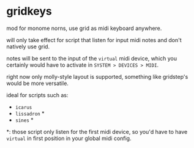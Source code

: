 # gridkeys

mod for monome norns, use grid as midi keyboard anywhere.

will only take effect for script that listen for input midi notes and don't natively use grid.

notes will be sent to the input of the `virtual` midi device, which you certainly would have to activate in `SYSTEM > DEVICES > MIDI`.

right now only molly-style layout is supported, something like gridstep's would be more versatile.

ideal for scripts such as:
- `icarus`
- `lissadron` \*
- `sines` \*

\*: those script only listen for the first midi device, so you'd have to have `virtual` in first  position in your global midi config.
